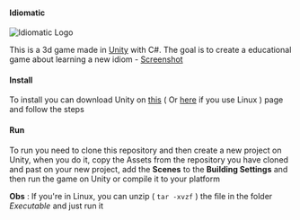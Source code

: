 
#### Idiomatic

![Idiomatic Logo](https://i.imgur.com/F4iPGgO.png "Idiomatic")

This is a 3d game made in [Unity](https://unity3d.com/) with C#. The goal is to create a educational game about learning a new idiom - [Screenshot](https://github.com/Sphinxs/Idiomatic/blob/master/screenshot.png)

#### Install

To install you can download Unity on [this](https://unity3d.com/pt/get-unity/download) ( Or [here](https://forum.unity.com/threads/unity-on-linux-release-notes-and-known-issues.350256/) if you use Linux ) page and follow the steps

#### Run

To run you need to clone this repository and then create a new project on Unity, when you do it, copy the Assets from the repository you have cloned and past on your new project, add the **Scenes** to the **Building Settings** and then run the game on Unity or compile it to your platform

**Obs** : If you're in Linux, you can unzip ( `tar -xvzf` ) the file in the folder *Executable* and just run it